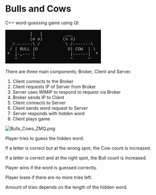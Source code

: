 # Bulls and Cows

C++ word-guessing game using Qt

![Overview](https://raw.githubusercontent.com/TacirOzdemir/Bulls-and-Cows/master/Image.png)

There are three main components; Broker, Client and Server.

1. Client connects to the Broker
2. Client requests IP of Server from Broker
3. Server uses WIMIP to respond to request via Broker
4. Broker sends IP to Client
5. Client connects to Server
6. Client sends word request to Server
7. Server responds with hidden word
8. Client plays game

![Bulls_Cows_ZMQ.png](https://bitbucket.org/repo/kMG5M6q/images/3741602801-Bulls_Cows_ZMQ.png)

Player tries to guess the hidden word.

If a letter is correct but at the wrong spot, the Cow count is increased.

If a letter is correct and at the right spot, the Bull count is increased.

Player wins if the word is guessed correctly.

Player loses if there are no more tries left.

Amount of tries depends on the length of the hidden word.
